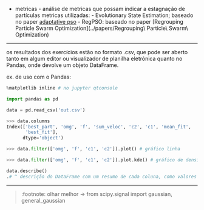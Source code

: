 * metricas - análise de metricas que possam indicar a estagnação de partículas
             metricas utilizadas:
                - Evolutionary State Estimation; baseado no paper [adaptative pso](../papers/adaptative_pso.pdf)
                - RegPSO: baseado no paper [Regrouping Particle Swarm Optimization](../papers/Regrouping\ Particle\ Swarm\ Optimization)

---
os resultados dos exercícios estão no formato .csv, que pode ser aberto tanto em algum editor ou visualizador de planilha eletrônica quanto no Pandas, onde devolve um objeto DataFrame.

ex. de uso com o Pandas:

~~~python
%matplotlib inline # no jupyter qtconsole

import pandas as pd

data = pd.read_csv('out.csv')

>>> data.columns
Index(['best_part', 'omg', 'f', 'sum_veloc', 'c2', 'c1', 'mean_fit',
       'best_fit'],
      dtype='object')

>>> data.filter(['omg', 'f', 'c1', 'c2']).plot() # gráfico linha

>>> data.filter(['omg', 'f', 'c1', 'c2']).plot.kde() # gráfico de densidade

data.describe() 
.# ^ descrição do DataFrame com um resumo de cada coluna, como valores mínimos, médios, quantidade, etc.
~~~

---

>:footnote: olhar melhor -> from scipy.signal import gaussian, general_gaussian

